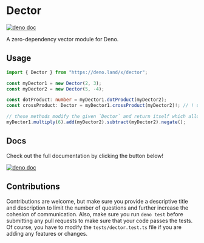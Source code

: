 # Dector

[![deno doc](https://doc.deno.land/badge.svg)](https://doc.deno.land/https/deno.land/x/dector/mod.ts)

A zero-dependency vector module for Deno.

## Usage

```ts
import { Dector } from "https://deno.land/x/dector";

const myDector1 = new Dector(2, 3);
const myDector2 = new Dector(5, -4);

const dotProduct: number = myDector1.dotProduct(myDector2);
const crossProduct: Dector = myDector1.crossProduct(myDector2)!; // ! used because `crossProduct` may return null

// these methods modify the given `Dector` and return itself which allows chaining
myDector1.multiply(6).add(myDector2).subtract(myDector2).negate();
```

## Docs

Check out the full documentation by clicking the button below!

[![deno doc](https://doc.deno.land/badge.svg)](https://doc.deno.land/https/deno.land/x/dector/mod.ts)

## Contributions

Contributions are welcome, but make sure you provide a descriptive title and description to limit the number of questions and further increase the cohesion of communication. Also, make sure you run `deno test` before submitting any pull requests to make sure that your code passes the tests. Of course, you have to modify the `tests/dector.test.ts` file if you are adding any features or changes.
